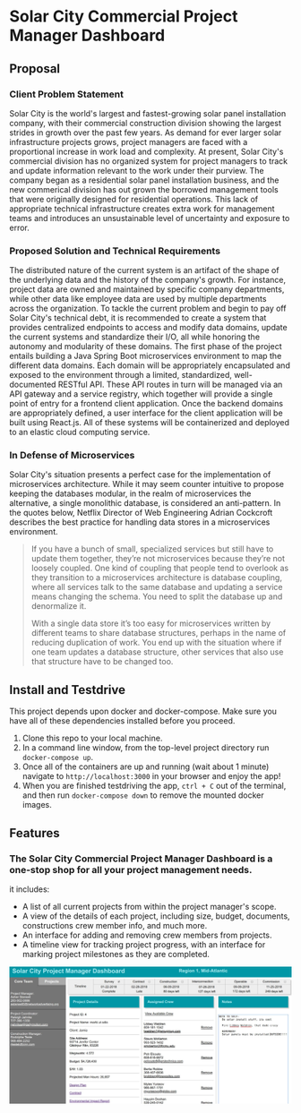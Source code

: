 # Solar City Commercial Project Manager Dashboard

## Proposal

### Client Problem Statement

Solar City is the world's largest and fastest-growing solar panel installation company, with their commercial construction division showing the largest strides in growth over the past few years. As demand for ever larger solar infrastructure projects grows, project managers are faced with a proportional increase in work load and complexity. At present, Solar City's commercial division has no organized system for project managers to track and update information relevant to the work under their purview. The company began as a residential solar panel installation business, and the new commerical division has out grown the borrowed management tools that were originally designed for residential operations. This lack of appropriate technical infrastructure creates extra work for management teams and introduces an unsustainable level of uncertainty and exposure to error.

### Proposed Solution and Technical Requirements

The distributed nature of the current system is an artifact of the shape of the underlying data and the history of the company's growth. For instance, project data are owned and maintained by specific company departments, while other data like employee data are used by multiple departments across the organization. To tackle the current problem and begin to pay off Solar City's technical debt, it is recommended to create a system that provides centralized endpoints to access and modify data domains, update the current systems and standardize their I/O, all while honoring the autonomy and modularity of these domains. The first phase of the project entails building a Java Spring Boot microservices environment to map the different data domains. Each domain will be appropriately encapsulated and exposed to the environment through a limited, standardized, well-documented RESTful API. These API routes in turn will be managed via an API gateway and a service registry, which together will provide a single point of entry for a frontend client application. Once the backend domains are appropriately defined, a user interface for the client application will be built using React.js. All of these systems will be containerized and deployed to an elastic cloud computing service.

### In Defense of Microservices

Solar City's situation presents a perfect case for the implementation of microservices architecture. While it may seem counter intuitive to propose keeping the databases modular, in the realm of microservices the alternative, a single monolithic database, is considered an anti-pattern. In the quotes below, Netflix Director of Web Engineering Adrian Cockcroft describes the best practice for handling data stores in a microservices environment.

>If you have a bunch of small, specialized services but still have to update them together, they’re not microservices because they’re not loosely coupled. One kind of coupling that people tend to overlook as they transition to a microservices architecture is database coupling, where all services talk to the same database and updating a service means changing the schema. You need to split the database up and denormalize it.
>
>With a single data store it’s too easy for microservices written by different teams to share database structures, perhaps in the name of reducing duplication of work. You end up with the situation where if one team updates a database structure, other services that also use that structure have to be changed too.

## Install and Testdrive

This project depends upon docker and docker-compose. Make sure you have all of these dependencies installed before you proceed.

1. Clone this repo to your local machine.
2. In a command line window, from the top-level project directory run `docker-compose up`.
3. Once all of the containers are up and running (wait about 1 minute) navigate to `http://localhost:3000` in your browser and enjoy the app!
4. When you are finished testdriving the app, `ctrl + C` out of the terminal, and then run `docker-compose down` to remove the mounted docker images.

## Features

### The Solar City Commercial Project Manager Dashboard is a one-stop shop for all your project management needs.

it includes:

* A list of all current projects from within the project manager's scope.
* A view of the details of each project, including size, budget, documents, constructions crew member info, and much more.
* An interface for adding and removing crew members from projects.
* A timeline view for tracking project progress, with an interface for marking project milestones as they are completed.

![Dash](./dashboard/dash.jpg)